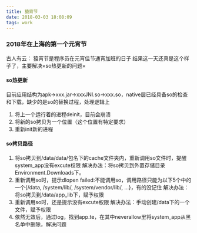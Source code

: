 ```yaml
---
title: 猿宵节
date: 2018-03-03 18:08:09
tags: work
---
```


### 2018年在上海的第一个元宵节

古人有云：
猿宵节是程序员在元宵佳节通宵加班的日子
结果这一天还真是这个样子了，主要解决×so热更新的问题×

#### so热更新

目前应用结构为apk->xxx.jar->xxxJNI.so->xxx.so，native层已经具备so的检查和下载，缺少的是so的替换过程，处理逻辑上

1. 将上一个运行着的进程deinit，目前会崩溃
2. 将新的so拷贝为一个位置（这个位置有特定要求）
3. 重新init新的进程

#### so拷贝路径

1. 将so拷贝到/data/data/包名下的cache文件夹内，重新调用so文件时，提醒system_app没有excute权限
解决办法：将so拷贝到外置存储目录Environment.Downloads下。
2. 重新调用so时，提示dlopen failed:不能调用so，调用路径只能为以下5个中的一个{/data, /system/lib/, /system/vendor/lib/, …}，有的没记住
解决办法：将so拷贝到/data/app_lib下，赋予权限
3. 重新调用so时，还是提示没有excute权限
解决办法：手动创建/data下的一个文件，赋予权限
4. 依然无效后，通过log，找到app.te，在其中neverallow里将system_app从黑名单中删除，解决问题
